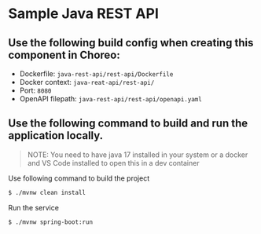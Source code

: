 # Sample Java REST API

## Use the following build config when creating this component in Choreo:

- Dockerfile: `java-rest-api/rest-api/Dockerfile`
- Docker context: `java-reat-api/rest-api/`
- Port: `8080` 
- OpenAPI filepath: `java-rest-api/rest-api/openapi.yaml`


## Use the following command to build and run the application locally.

> NOTE: You need to have java 17 installed in your system or a docker and VS Code installed to 
> open this in a dev container

Use following command to build the project
```bash
$ ./mvnw clean install
```

Run the service
```bash
$ ./mvnw spring-boot:run
```
